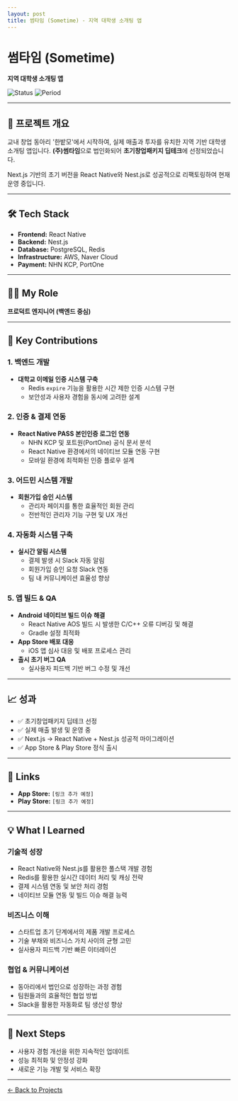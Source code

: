 ```yaml
---
layout: post
title: 썸타임 (Sometime) - 지역 대학생 소개팅 앱
---
```


# 썸타임 (Sometime)

**지역 대학생 소개팅 앱**

![Status](https://img.shields.io/badge/Status-LIVE-success)
![Period](https://img.shields.io/badge/Period-2024.MM~현재-blue)

<!-- TODO: 정확한 시작 날짜 추가 -->
<!-- TODO: App Store, Play Store 링크 추가 -->
<!-- TODO: 스크린샷 이미지 추가 -->

---

## 📱 프로젝트 개요

교내 창업 동아리 '한밭모'에서 시작하여, 실제 매출과 투자를 유치한 지역 기반 대학생 소개팅 앱입니다. 
**(주)썸타임**으로 법인화되어 **초기창업패키지 딥테크**에 선정되었습니다.

Next.js 기반의 초기 버전을 React Native와 Nest.js로 성공적으로 리팩토링하여 현재 운영 중입니다.

---

## 🛠 Tech Stack

- **Frontend:** React Native
- **Backend:** Nest.js
- **Database:** PostgreSQL, Redis
- **Infrastructure:** AWS, Naver Cloud
- **Payment:** NHN KCP, PortOne

---

## 👨‍💻 My Role

**프로덕트 엔지니어 (백엔드 중심)**

---

## 🎯 Key Contributions

### 1. 백엔드 개발
- **대학교 이메일 인증 시스템 구축**
  - Redis `expire` 기능을 활용한 시간 제한 인증 시스템 구현
  - 보안성과 사용자 경험을 동시에 고려한 설계

### 2. 인증 & 결제 연동
- **React Native PASS 본인인증 로그인 연동**
  - NHN KCP 및 포트원(PortOne) 공식 문서 분석
  - React Native 환경에서의 네이티브 모듈 연동 구현
  - 모바일 환경에 최적화된 인증 플로우 설계

### 3. 어드민 시스템 개발
- **회원가입 승인 시스템**
  - 관리자 페이지를 통한 효율적인 회원 관리
  - 전반적인 관리자 기능 구현 및 UX 개선

### 4. 자동화 시스템 구축
- **실시간 알림 시스템**
  - 결제 발생 시 Slack 자동 알림
  - 회원가입 승인 요청 Slack 연동
  - 팀 내 커뮤니케이션 효율성 향상

### 5. 앱 빌드 & QA
- **Android 네이티브 빌드 이슈 해결**
  - React Native AOS 빌드 시 발생한 C/C++ 오류 디버깅 및 해결
  - Gradle 설정 최적화
- **App Store 배포 대응**
  - iOS 앱 심사 대응 및 배포 프로세스 관리
- **출시 초기 버그 QA**
  - 실사용자 피드백 기반 버그 수정 및 개선

---

## 📈 성과

- ✅ 초기창업패키지 딥테크 선정
- ✅ 실제 매출 발생 및 운영 중
- ✅ Next.js → React Native + Nest.js 성공적 마이그레이션
- ✅ App Store & Play Store 정식 출시

<!-- TODO: 구체적인 수치 추가 (사용자 수, 매출 등 - 공개 가능한 범위 내에서) -->

---

## 🔗 Links

<!-- TODO: 실제 링크 추가 -->
- **App Store:** `[링크 추가 예정]`
- **Play Store:** `[링크 추가 예정]`

---

## 💡 What I Learned

### 기술적 성장
- React Native와 Nest.js를 활용한 풀스택 개발 경험
- Redis를 활용한 실시간 데이터 처리 및 캐싱 전략
- 결제 시스템 연동 및 보안 처리 경험
- 네이티브 모듈 연동 및 빌드 이슈 해결 능력

### 비즈니스 이해
- 스타트업 초기 단계에서의 제품 개발 프로세스
- 기술 부채와 비즈니스 가치 사이의 균형 고민
- 실사용자 피드백 기반 빠른 이터레이션

### 협업 & 커뮤니케이션
- 동아리에서 법인으로 성장하는 과정 경험
- 팀원들과의 효율적인 협업 방법
- Slack을 활용한 자동화로 팀 생산성 향상

---

## 🚀 Next Steps

- 사용자 경험 개선을 위한 지속적인 업데이트
- 성능 최적화 및 안정성 강화
- 새로운 기능 개발 및 서비스 확장

---

[← Back to Projects](/#projects)

